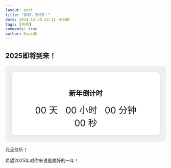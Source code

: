 ```yaml
---
layout: post
title: "你好，2025！"
date: 2024-12-30 22:11 +0800
tags: [杂项]
comments: true
author: DavidX
---
```

## 2025即将到来！

<div style="background: #f0f0f0; padding: 20px; border-radius: 8px;">
<div class="countdown" style="text-align: center; padding: 20px; background: white; border-radius: 10px; box-shadow: 0 0 10px rgba(0,0,0,0.1);">
    <h2>新年倒计时</h2>
    <div class="timer">
        <div style="display: inline-block; margin: 0 10px; font-size: 2em;"><span id="days">00</span> 天</div>
        <div style="display: inline-block; margin: 0 10px; font-size: 2em;"><span id="hours">00</span> 小时</div>
        <div style="display: inline-block; margin: 0 10px; font-size: 2em;"><span id="minutes">00</span> 分钟</div>
        <div style="display: inline-block; margin: 0 10px; font-size: 2em;"><span id="seconds">00</span> 秒</div>
    </div>
</div>
</div>

<script>
function updateCountdown() {
    const now = new Date();
    const target = new Date('2025-01-01T00:00:00');
    const diff = target - now;

    if (diff <= 0) {
        document.querySelector('.countdown').innerHTML = '<h2>你好，2025！</h2>';
        return;
    }

    const days = Math.floor(diff / (1000 * 60 * 60 * 24));
    const hours = Math.floor((diff % (1000 * 60 * 60 * 24)) / (1000 * 60 * 60));
    const minutes = Math.floor((diff % (1000 * 60 * 60)) / (1000 * 60));
    const seconds = Math.floor((diff % (1000 * 60)) / 1000);

    document.getElementById('days').textContent = String(days).padStart(2, '0');
    document.getElementById('hours').textContent = String(hours).padStart(2, '0');
    document.getElementById('minutes').textContent = String(minutes).padStart(2, '0');
    document.getElementById('seconds').textContent = String(seconds).padStart(2, '0');
}

setInterval(updateCountdown, 1000);
updateCountdown();
</script>

元旦快乐！

希望2025年对你来说是美好的一年！